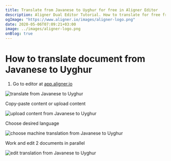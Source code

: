 ```yaml
---
title: Translate from Javanese to Uyghur for free in Aligner Editor
description: Aligner Dual Editor Tutorial. How to translate for free from Javanese to Uyghur. Aligner is multilingual document management platform. 
ogImage: "https://www.aligner.io/images/aligner-logo.png"
date: 2020-05-06T07:09:21+03:00
image: ../images/aligner-logo.png
onBlog: true
---
```


# How to translate document from Javanese to Uyghur

1. Go to editor at [app.aligner.io](https://app.aligner.io "Aligner App web page")

![translate from Javanese to Uyghur](../aligner-blank-editor.png "translate from Javanese to Uyghur")

Copy-paste content or upload content

![upload content from Javanese to Uyghur](../aligner-uploaded-document.png "upload content from Javanese to Uyghur")

Choose desired language

![choose machine translation from Javanese to Uyghur](../aligner-language-dropdown.png "choose machine translation from Javanese to Uyghur")

Work and edit 2 documents in parallel

![edit translation from Javanese to Uyghur](../aligner-double-sitded-editor.png "edit translation from Javanese to Uyghur")


